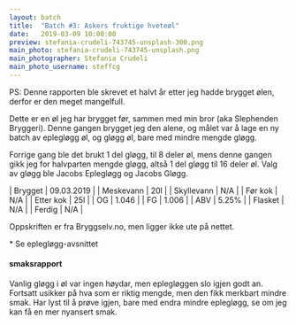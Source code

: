 ```yaml
---
layout: batch
title:  "Batch #3: Askers fruktige hveteøl"
date:   2019-03-09 10:00:00
preview: stefania-crudeli-743745-unsplash-300.png
main_photo: stefania-crudeli-743745-unsplash.png
main_photographer: Stefania Crudeli
main_photo_username: steffcg
---
```


PS: Denne rapporten ble skrevet et halvt år etter jeg hadde brygget ølen, derfor er den meget mangelfull.

Dette er en øl jeg har brygget før, sammen med min bror (aka Slephenden Bryggeri). Denne gangen brygget jeg den alene, og målet var å lage en ny batch av eplegløgg øl, og gløgg øl, bare med mindre mengde gløgg.

Forrige gang ble det brukt 1 del gløgg, til 8 deler øl, mens denne gangen gikk jeg for halvparten mengde gløgg, altså 1 del gløgg til 16 deler øl. Valg av gløgg ble Jacobs Eplegløgg og Jacobs Gløgg.


| Brygget    | 09.03.2019 |
| Meskevann  | 20l        |
| Skyllevann | N/A        |
| Før kok    | N/A        |
| Etter kok  | 25l        |
| OG         | 1.046      |
| FG         | 1.006      |
| ABV        | 5.25%      |
| Flasket    | N/A        |
| Ferdig     | N/A        |

Oppskriften er fra Bryggselv.no, men ligger ikke ute på nettet.

\* Se eplegløgg-avsnittet


#### smaksrapport

Vanlig gløgg i øl var ingen høydar, men eplegløggen slo igjen godt an. Fortsatt usikker på hva som er riktig mengde, men den fikk merkbart mindre smak. Har lyst til å prøve igjen, bare med endra mindre eplegløgg, se om jeg kan få en mer nyansert smak.
